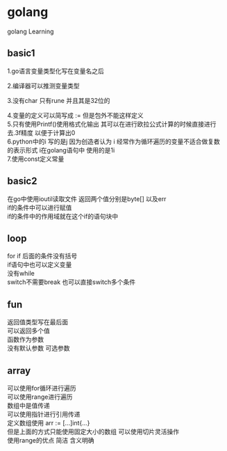 # golang
golang Learning 
## basic1

1.go语言变量类型化写在变量名之后  

2.编译器可以推测变量类型  

3.没有char 只有rune 并且其是32位的  

4.变量的定义可以简写成 := 但是包外不能这样定义  
5.只有使用Printf()使用格式化输出 其可以在进行欧拉公式计算的时候直接进行去.3f精度 以便于计算出0  
6.python中的i 写的是j 因为创造者认为 i 经常作为循环遍历的变量不适合做复数的表示形式 i在golang语句中 使用的是1i  
7.使用const定义常量  

## basic2  
在go中使用ioutil读取文件 返回两个值分别是byte[] 以及err  
if的条件中可以进行赋值  
if的条件中的作用域就在这个if的语句块中  

## loop 
for if 后面的条件没有括号  
if语句中也可以定义变量  
没有while  
switch不需要break 也可以直接switch多个条件
## fun  
返回值类型写在最后面  
可以返回多个值  
函数作为参数  
没有默认参数 可选参数  
## array  
可以使用for循环进行遍历  
可以使用range进行遍历  
数组中是值传递  
可以使用指针进行引用传递  
定义数组使用 arr := [...]int{...}  
但是上面的方式只能使用固定大小的数组 可以使用切片灵活操作  
使用range的优点 简洁 含义明确
